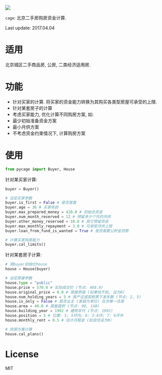 ![](http://p3.pstatp.com/large/17f500006dcb4be47983)

`cage`: 北京二手房购房资金计算.

Last update: 2017.04.04

# 适用

北京城区二手商品房, 公房, 二类经济适用房.

# 功能

- 针对买家的计算. 将买家的资金能力转换为其购买各类型房屋可承受的上限.
- 针对某套房子的计算
 - 考虑买家能力, 优化计算不同购房方案, 如:
  - 最少初始准备资金方案
  - 最小月供方案
 - 不考虑资金约束情况下, 计算购房方案

# 使用

```python
from pycage import Buyer, House
```

针对某买家计算:

```python
buyer = Buyer()

# 设定买家参数 
buyer.is_first = False # 是否首套
buyer.age = 36 # 买家年龄
buyer.max_prepared_money = 420.0 # 初始总资金
buyer.num_month_reserved = 12 # 预留多少个月的月供
buyer.other_money_reserved = 10.0 # 其它预留资金
buyer.max_monthly_repayment = 3.0 # 可承受月供上限
buyer.loan_from_fund_is_wanted = True # 是否需要公积金贷款

# 计算买家购房能力
buyer.cal_limits()
```

针对某套房子计算:

```python
# 用buyer初始化house
house = House(buyer)

# 设定房屋参数
house.type = "public"
house.price = 570.0 # 实际成交价 (节点: 468.0)
house.original_price = 0.0 # 房屋原值 (如果找不到, 设为0)
house.num_holding_years = 5 # 房产证或契税票下发年数 (节点: 2, 5)
house.is_only = False # 是否业主 (家庭为单位) 在京唯一住房
house.area = 40.0 # 房屋面积 (节点: 90, 140)
house.building_year = 1992 # 建筑年代 (节点: 1992)
house.position = 5 # 位置: 5: 5环内; 6: 5-6环; 7: 6环外
house.monthly_rent = 0.5 # 估计月租金 (如自住设为0)

# 购房方案计算
house.cal_plans()
```

# License

MIT